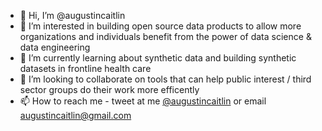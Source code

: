 - 👋  Hi, I’m @augustincaitlin
- 👀  I’m interested in building open source data products to allow more organizations and individuals benefit from the power of data science & data engineering
- 🌱  I’m currently learning about synthetic data and building synthetic datasets in frontline health care
- 💞️  I’m looking to collaborate on tools that can help public interest / third sector groups do their work more efficently
- 📫  How to reach me - tweet at me [@augustincaitlin](https://twitter.com/augustincaitlin) or email augustincaitlin@gmail.com 

<!---
augustincaitlin/augustincaitlin is a ✨ special ✨ repository because its `README.md` (this file) appears on your GitHub profile.
You can click the Preview link to take a look at your changes.
--->
